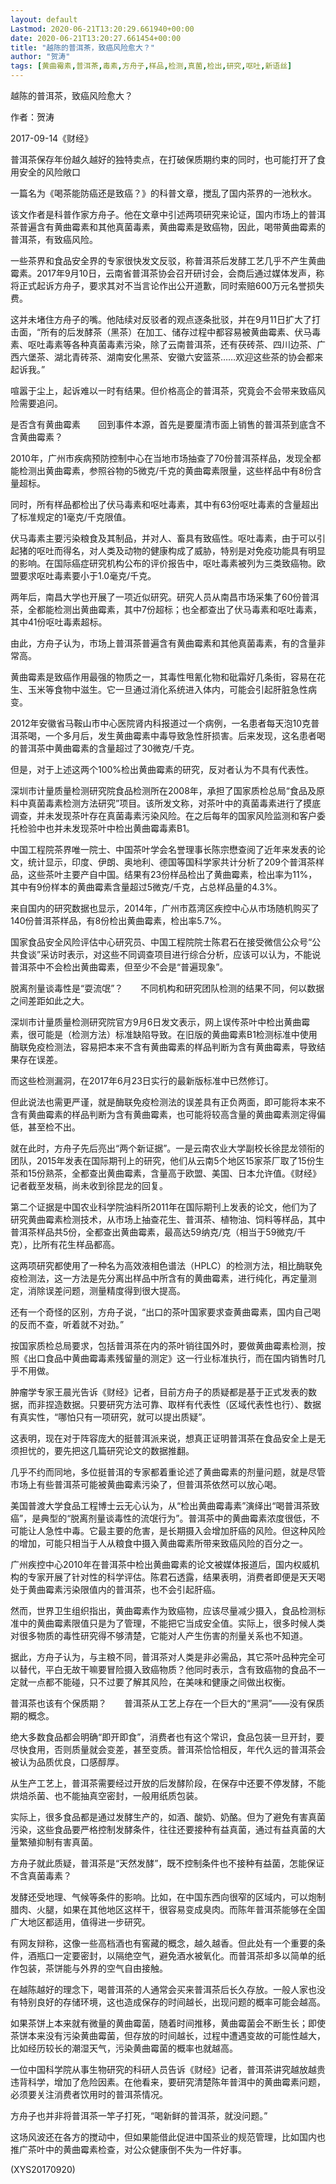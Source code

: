 ```yaml
---
layout: default
Lastmod: 2020-06-21T13:20:29.661940+00:00
date: 2020-06-21T13:20:27.661454+00:00
title: "越陈的普洱茶，致癌风险愈大？"
author: "贺涛"
tags: [黄曲霉素,普洱茶,毒素,方舟子,样品,检测,真菌,检出,研究,呕吐,新语丝]
---
```


越陈的普洱茶，致癌风险愈大？

作者：贺涛

2017-09-14《财经》

普洱茶保存年份越久越好的独特卖点，在打破保质期约束的同时，也可能打开了食用安全的风险敞口

一篇名为《喝茶能防癌还是致癌？》的科普文章，搅乱了国内茶界的一池秋水。

该文作者是科普作家方舟子。他在文章中引述两项研究来论证，国内市场上的普洱茶普遍含有黄曲霉素和其他真菌毒素，黄曲霉素是致癌物，因此，喝带黄曲霉素的普洱茶，有致癌风险。

一些茶界和食品安全界的专家很快发文反驳，称普洱茶后发酵工艺几乎不产生黄曲霉素。2017年9月10日，云南省普洱茶协会召开研讨会，会商后通过媒体发声，称将正式起诉方舟子，要求其对不当言论作出公开道歉，同时索赔600万元名誉损失费。

这并未堵住方舟子的嘴。他陆续对反驳者的观点逐条批驳，并在9月11日扩大了打击面，“所有的后发酵茶（黑茶）在加工、储存过程中都容易被黄曲霉素、伏马毒素、呕吐毒素等各种真菌毒素污染，除了云南普洱茶，还有茯砖茶、四川边茶、广西六堡茶、湖北青砖茶、湖南安化黑茶、安徽六安篮茶……欢迎这些茶的协会都来起诉我。”

喧嚣于尘上，起诉难以一时有结果。但价格高企的普洱茶，究竟会不会带来致癌风险需要追问。

是否含有黄曲霉素　　回到事件本源，首先是要厘清市面上销售的普洱茶到底含不含黄曲霉素？

2010年，广州市疾病预防控制中心在当地市场抽查了70份普洱茶样品，发现全都能检测出黄曲霉素，参照谷物的5微克/千克的黄曲霉素限量，这些样品中有8份含量超标。

同时，所有样品都检出了伏马毒素和呕吐毒素，其中有63份呕吐毒素的含量超出了标准规定的1毫克/千克限值。

伏马毒素主要污染粮食及其制品，并对人、畜具有致癌性。呕吐毒素，由于可以引起猪的呕吐而得名，对人类及动物的健康构成了威胁，特别是对免疫功能具有明显的影响。在国际癌症研究机构公布的评价报告中，呕吐毒素被列为三类致癌物。欧盟要求呕吐毒素要小于1.0毫克/千克。

两年后，南昌大学也开展了一项近似研究。研究人员从南昌市场采集了60份普洱茶，全都能检测出黄曲霉素，其中7份超标；也全都查出了伏马毒素和呕吐毒素，其中41份呕吐毒素超标。

由此，方舟子认为，市场上普洱茶普遍含有黄曲霉素和其他真菌毒素，有的含量非常高。

黄曲霉素是致癌作用最强的物质之一，其毒性甩氰化物和砒霜好几条街，容易在花生、玉米等食物中滋生。它一旦通过消化系统进入体内，可能会引起肝脏急性病变。

2012年安徽省马鞍山市中心医院肾内科报道过一个病例，一名患者每天泡10克普洱茶喝，一个多月后，发生黄曲霉素中毒导致急性肝损害。后来发现，这名患者喝的普洱茶中黄曲霉素的含量超过了30微克/千克。

但是，对于上述这两个100%检出黄曲霉素的研究，反对者认为不具有代表性。

深圳市计量质量检测研究院食品检测所在2008年，承担了国家质检总局“食品及原料中真菌毒素检测方法研究”项目。该所发文称，对茶叶中的真菌毒素进行了摸底调查，并未发现茶叶存在真菌毒素污染风险。在之后每年的国家风险监测和客户委托检验中也并未发现茶叶中检出黄曲霉毒素B1。

中国工程院茶界唯一院士、中国茶叶学会名誉理事长陈宗懋查阅了近年来发表的论文，统计显示，印度、伊朗、奥地利、德国等国科学家共计分析了209个普洱茶样品，这些茶叶主要产自中国。结果有23份样品检出了黄曲霉素，检出率为11%，其中有9份样本的黄曲霉素含量超过5微克/千克，占总样品量的4.3%。

来自国内的研究数据也显示，2014年，广州市荔湾区疾控中心从市场随机购买了140份普洱茶样品，有8份检出黄曲霉素，检出率5.7%。

国家食品安全风险评估中心研究员、中国工程院院士陈君石在接受微信公众号“公共食谈”采访时表示，对这些不同调查项目进行综合分析，应该可以认为，不能说普洱茶中不会检出黄曲霉素，但至少不会是“普遍现象”。

脱离剂量谈毒性是“耍流氓”？　　不同机构和研究团队检测的结果不同，何以数据之间差距如此之大。

深圳市计量质量检测研究院官方9月6日发文表示，网上误传茶叶中检出黄曲霉素，很可能是（检测方法）标准缺陷导致。在旧版的黄曲霉素B1检测标准中使用酶联免疫检测法，容易把本来不含有黄曲霉素的样品判断为含有黄曲霉素，导致结果存在误差。

而这些检测漏洞，在2017年6月23日实行的最新版标准中已然修订。

但此说法也需更严谨，就是酶联免疫检测法的误差具有正负两面，即可能将本来不含有黄曲霉素的样品判断为含有黄曲霉素，也可能将较高含量的黄曲霉素测定得偏低，甚至检不出。

就在此时，方舟子先后亮出“两个新证据”。一是云南农业大学副校长徐昆龙领衔的团队，2015年发表在国际期刊上的研究，他们从云南5个地区15家茶厂取了15份生茶和15份熟茶，全都查出黄曲霉素，含量高于欧盟、美国、日本允许值。《财经》记者截至发稿，尚未收到徐昆龙的回复。

第二个证据是中国农业科学院油料所2011年在国际期刊上发表的论文，他们为了研究黄曲霉素检测技术，从市场上抽查花生、普洱茶、植物油、饲料等样品，其中普洱茶样品共5份，全都查出黄曲霉素，最高达59纳克/克（相当于59微克/千克），比所有花生样品都高。

这两项研究都使用了一种名为高效液相色谱法（HPLC）的检测方法，相比酶联免疫检测法，这一方法是先分离出样品中所含有的黄曲霉素，进行纯化，再定量测定，消除误差问题，测量精度得到很大提高。

还有一个奇怪的区别，方舟子说，“出口的茶叶国家要求查黄曲霉素，国内自己喝的反而不查，听着就不对劲。”

按国家质检总局要求，包括普洱茶在内的茶叶销往国外时，要做黄曲霉素检测，按照《出口食品中黄曲霉毒素残留量的测定》这一行业标准执行，而在国内销售时几乎不用做。

肿瘤学专家王晨光告诉《财经》记者，目前方舟子的质疑都是基于正式发表的数据，而非捏造数据。只要研究方法可靠、取样有代表性（区域代表性也行）、数据有真实性，“哪怕只有一项研究，就可以提出质疑”。

这表明，现在对于阵容庞大的挺普洱派来说，想真正证明普洱茶在食品安全上是无须担忧的，要先把这几篇研究论文的数据推翻。

几乎不约而同地，多位挺普洱的专家都着重论述了黄曲霉素的剂量问题，就是尽管市场上有些普洱茶可能被黄曲霉素污染了，但普洱茶依然可以放心喝。

美国普渡大学食品工程博士云无心认为，从“检出黄曲霉毒素”演绎出“喝普洱茶致癌”，是典型的“脱离剂量谈毒性的流氓行为”。普洱茶中的黄曲霉素浓度很低，不可能让人急性中毒。它最主要的危害，是长期摄入会增加肝癌的风险。但这种风险的增加，可能只相当于人从粮食中摄入黄曲霉素所带来致癌风险的百分之一。

广州疾控中心2010年在普洱茶中检出黄曲霉素的论文被媒体报道后，国内权威机构的专家开展了针对性的科学评估。陈君石透露，结果表明，消费者即便是天天喝处于黄曲霉素污染限值内的普洱茶，也不会引起肝癌。

然而，世界卫生组织指出，黄曲霉素作为致癌物，应该尽量减少摄入，食品检测标准中的黄曲霉素限值只是为了管理，不能把它当成安全值。实际上，很多时候人类对很多物质的毒性研究得不够清楚，它能对人产生伤害的剂量关系也不知道。

据此，方舟子认为，与主粮不同，普洱茶对人类是非必需品，其它茶叶品种完全可以替代，平白无故干嘛要冒险摄入致癌物质？他同时表示，含有致癌物的食品不一定就一点都不能碰，只不过要了解其风险，在美味和健康之间做出权衡。

普洱茶也该有个保质期？　　普洱茶从工艺上存在一个巨大的“黑洞”——没有保质期的概念。

绝大多数食品都会明确“即开即食”，消费者也有这个常识，食品包装一旦开封，要尽快食用，否则质量就会变差，甚至变质。普洱茶恰恰相反，年代久远的普洱茶会被认为品质优良，口感醇厚。

从生产工艺上，普洱茶需要经过开放的后发酵阶段，在保存中还要不停发酵，不能烘焙杀菌、也不能抽真空密封，一般用纸质包装。

实际上，很多食品都是通过发酵生产的，如酒、酸奶、奶酪。但为了避免有害真菌污染，这些食品要严格控制发酵条件，往往还要接种有益真菌，通过有益真菌的大量繁殖抑制有害真菌。

方舟子就此质疑，普洱茶是“天然发酵”，既不控制条件也不接种有益菌，怎能保证不含真菌毒素？

发酵还受地理、气候等条件的影响。比如，在中国东西向很窄的区域内，可以炮制腊肉、火腿，如果在其他地区这样干，很容易变成臭肉。而陈年普洱茶能够在全国广大地区都适用，值得进一步研究。

有网友辩称，这像一些高档酒也有窖藏的概念，越久越香。但此处有一个重要的条件，酒瓶口一定要密封，以隔绝空气，避免酒水被氧化。而普洱茶却多以简单的纸作包装，茶饼能与外界的空气自由接触。

在越陈越好的理念下，喝普洱茶的人通常会买来普洱茶后长久存放。一般人家也没有特别良好的存储环境，这也造成保存的时间越长，出现问题的概率可能会越高。

如果茶饼上本来就有微量的黄曲霉菌，随着时间推移，黄曲霉菌会不断生长；即使茶饼本来没有污染黄曲霉菌，但存放的时间越长，过程中遭遇变故的可能性越大，比如经历较长的潮湿天气，污染黄曲霉菌的概率也就越高。

一位中国科学院从事生物研究的科研人员告诉《财经》记者，普洱茶讲究越放越贵违背科学，增加了危险因素。在他看来，要研究清楚陈年普洱中的黄曲霉素问题，必须要关注消费者饮用时的普洱茶情况。

方舟子也并非将普洱茶一竿子打死，“喝新鲜的普洱茶，就没问题。”

这场风波还在各方的搅动中，但如果能借此促进中国茶业的规范管理，比如国内也推广茶叶中的黄曲霉素检查，对公众健康倒不失为一件好事。

(XYS20170920)

